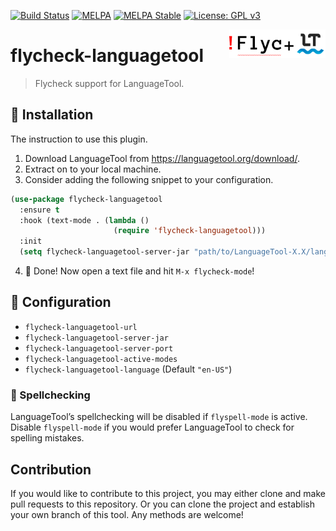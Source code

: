 [![Build Status](https://travis-ci.com/emacs-languagetool/flycheck-languagetool.svg?branch=master)](https://travis-ci.com/emacs-languagetool/flycheck-languagetool)
[![MELPA](https://melpa.org/packages/flycheck-languagetool-badge.svg)](https://melpa.org/#/flycheck-languagetool)
[![MELPA Stable](https://stable.melpa.org/packages/flycheck-languagetool-badge.svg)](https://stable.melpa.org/#/flycheck-languagetool)
[![License: GPL v3](https://img.shields.io/badge/License-GPL%20v3-blue.svg)](https://www.gnu.org/licenses/gpl-3.0)

<img align="right" src="./etc/logo.png" with="153" height="46">

# flycheck-languagetool
> Flycheck support for LanguageTool.

## :floppy_disk: Installation

The instruction to use this plugin.

1. Download LanguageTool from https://languagetool.org/download/.
2. Extract on to your local machine.
3. Consider adding the following snippet to your configuration.

```el
(use-package flycheck-languagetool
  :ensure t
  :hook (text-mode . (lambda ()
                       (require 'flycheck-languagetool)))
  :init
  (setq flycheck-languagetool-server-jar "path/to/LanguageTool-X.X/languagetool-server.jar"))
```

4. :tada: Done! Now open a text file and hit `M-x flycheck-mode`!

## :wrench: Configuration

* `flycheck-languagetool-url`
* `flycheck-languagetool-server-jar`
* `flycheck-languagetool-server-port`
* `flycheck-languagetool-active-modes`
* `flycheck-languagetool-language` (Default `"en-US"`)

### :book: Spellchecking

LanguageTool’s spellchecking will be disabled if `flyspell-mode` is
active.  Disable `flyspell-mode` if you would prefer LanguageTool to
check for spelling mistakes.

## Contribution

If you would like to contribute to this project, you may either
clone and make pull requests to this repository. Or you can
clone the project and establish your own branch of this tool.
Any methods are welcome!
